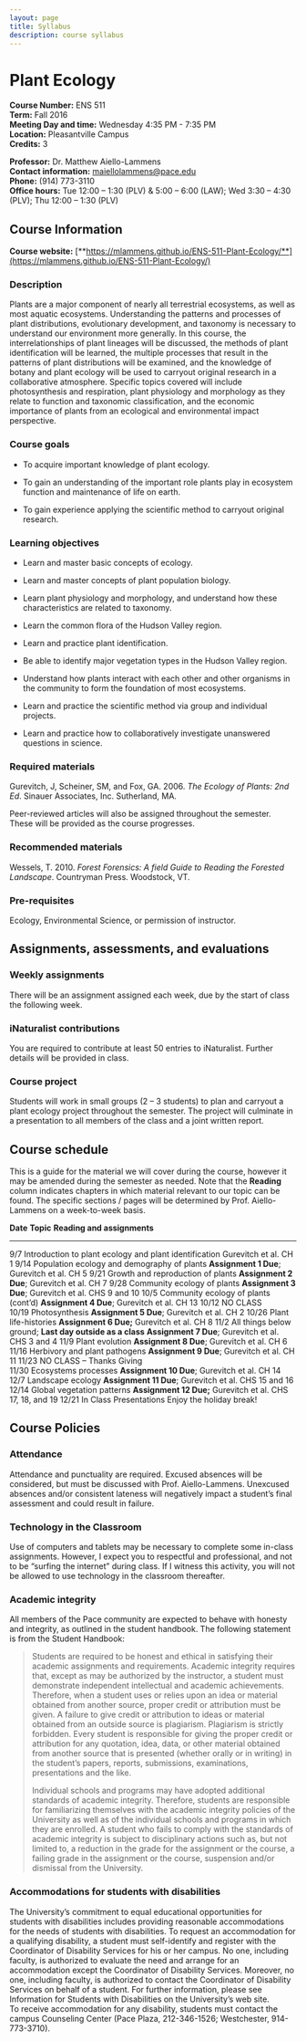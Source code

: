 ```yaml
---
layout: page
title: Syllabus
description: course syllabus
---
```


Plant Ecology
=============

**Course Number:** ENS 511\
**Term:** Fall 2016\
**Meeting Day and time:** Wednesday 4:35 PM - 7:35 PM\
**Location:** Pleasantville Campus\
**Credits:** 3

**Professor:** Dr. Matthew Aiello-Lammens\
**Contact information:** maiellolammens@pace.edu\
**Phone:** (914) 773-3110\
**Office hours:** Tue 12:00 – 1:30 (PLV) & 5:00 – 6:00 (LAW); Wed 3:30 – 4:30 (PLV); Thu 12:00 – 1:30 (PLV)

Course Information
------------------

**Course website:**
[**https://mlammens.github.io/ENS-511-Plant-Ecology/**](https://mlammens.github.io/ENS-511-Plant-Ecology/)

### Description

Plants are a major component of nearly all terrestrial ecosystems, as
well as most aquatic ecosystems. Understanding the patterns and
processes of plant distributions, evolutionary development, and taxonomy
is necessary to understand our environment more generally. In this
course, the interrelationships of plant lineages will be discussed, the
methods of plant identification will be learned, the multiple processes
that result in the patterns of plant distributions will be examined, and
the knowledge of botany and plant ecology will be used to carryout
original research in a collaborative atmosphere. Specific topics covered
will include photosynthesis and respiration, plant physiology and
morphology as they relate to function and taxonomic classification, and
the economic importance of plants from an ecological and environmental
impact perspective.

### Course goals

-   To acquire important knowledge of plant ecology.

-   To gain an understanding of the important role plants play in
    ecosystem function and maintenance of life on earth.

-   To gain experience applying the scientific method to carryout
    original research.

### Learning objectives

-   Learn and master basic concepts of ecology.

-   Learn and master concepts of plant population biology.

-   Learn plant physiology and morphology, and understand how these
    characteristics are related to taxonomy.

-   Learn the common flora of the Hudson Valley region.

-   Learn and practice plant identification.

-   Be able to identify major vegetation types in the Hudson Valley
    region.

-   Understand how plants interact with each other and other organisms
    in the community to form the foundation of most ecosystems.

-   Learn and practice the scientific method via group and individual
    projects.

-   Learn and practice how to collaboratively investigate unanswered
    questions in science.

### Required materials

Gurevitch, J, Scheiner, SM, and Fox, GA. 2006. *The Ecology of Plants:
2nd Ed*. Sinauer Associates, Inc. Sutherland, MA.

Peer-reviewed articles will also be assigned throughout the semester.
These will be provided as the course progresses.

### Recommended materials

Wessels, T. 2010. *Forest Forensics: A field Guide to Reading the
Forested Landscape*. Countryman Press. Woodstock, VT.

### Pre-requisites

Ecology, Environmental Science, or permission of instructor.

Assignments, assessments, and evaluations
-----------------------------------------

### Weekly assignments 

There will be an assignment assigned each week, due by the start of
class the following week.

### iNaturalist contributions

You are required to contribute at least 50 entries to iNaturalist.
Further details will be provided in class.

### Course project

Students will work in small groups (2 – 3 students) to plan and carryout
a plant ecology project throughout the semester. The project will
culminate in a presentation to all members of the class and a joint
written report.

<span id="course-schedule-and-policies" class="anchor"></span>

Course schedule 
----------------

<span id="calender" class="anchor"></span>This is a guide for the
material we will cover during the course, however it may be amended
during the semester as needed. Note that the **Reading** column
indicates chapters in which material relevant to our topic can be found.
The specific sections / pages will be determined by Prof. Aiello-Lammens
on a week-to-week basis.

  **Date**   **Topic**                                                  **Reading and assignments**
  ---------- ---------------------------------------------------------- -------------------------------------------------------------------------------------------------------------
  9/7        Introduction to plant ecology and plant identification     <span id="OLE_LINK3" class="anchor"><span id="OLE_LINK4" class="anchor"></span></span>Gurevitch et al. CH 1
  9/14       Population ecology and demography of plants                **Assignment 1 Due**; Gurevitch et al. CH 5
  9/21       Growth and reproduction of plants                          **Assignment 2 Due**; Gurevitch et al. CH 7
  9/28       Community ecology of plants                                **Assignment 3 Due**; Gurevitch et al. CHS 9 and 10
  10/5       Community ecology of plants (cont’d)                       **Assignment 4 Due**; Gurevitch et al. CH 13
  10/12      NO CLASS                                                   
  10/19      Photosynthesis                                             **Assignment 5 Due**; Gurevitch et al. CH 2
  10/26      Plant life-histories                                       **Assignment 6 Due;** Gurevitch et al. CH 8
  11/2       All things below ground; **Last day outside as a class**   **Assignment 7 Due**; Gurevitch et al. CHS 3 and 4
  11/9       Plant evolution                                            **Assignment 8 Due**; Gurevitch et al. CH 6
  11/16      Herbivory and plant pathogens                              **Assignment 9 Due**; Gurevitch et al. CH 11
  11/23      NO CLASS – Thanks Giving                                   
  11/30      Ecosystems processes                                       **Assignment 10 Due**; Gurevitch et al. CH 14
  12/7       Landscape ecology                                          **Assignment 11 Due**; Gurevitch et al. CHS 15 and 16
  12/14      Global vegetation patterns                                 **Assignment 12 Due;** Gurevitch et al. CHS 17, 18, and 19
  12/21      In Class Presentations                                     Enjoy the holiday break!

Course Policies
---------------

### Attendance

Attendance and punctuality are required. Excused absences will be
considered, but must be discussed with Prof. Aiello-Lammens. Unexcused
absences and/or consistent lateness will negatively impact a student’s
final assessment and could result in failure.

### Technology in the Classroom

Use of computers and tablets may be necessary to complete some in-class
assignments. However, I expect you to respectful and professional, and
not to be “surfing the internet” during class. If I witness this
activity, you will not be allowed to use technology in the classroom
thereafter.

### Academic integrity

All members of the Pace community are expected to behave with honesty
and integrity, as outlined in the student handbook. The following
statement is from the Student Handbook:

> Students are required to be honest and ethical in satisfying their
> academic assignments and requirements. Academic integrity requires
> that, except as may be authorized by the instructor, a student must
> demonstrate independent intellectual and academic achievements.
> Therefore, when a student uses or relies upon an idea or material
> obtained from another source, proper credit or attribution must be
> given. A failure to give credit or attribution to ideas or material
> obtained from an outside source is plagiarism. Plagiarism is strictly
> forbidden. Every student is responsible for giving the proper credit
> or attribution for any quotation, idea, data, or other material
> obtained from another source that is presented (whether orally or in
> writing) in the student’s papers, reports, submissions, examinations,
> presentations and the like.
>
> Individual schools and programs may have adopted additional standards
> of academic integrity. Therefore, students are responsible for
> familiarizing themselves with the academic integrity policies of the
> University as well as of the individual schools and programs in which
> they are enrolled. A student who fails to comply with the standards of
> academic integrity is subject to disciplinary actions such as, but not
> limited to, a reduction in the grade for the assignment or the course,
> a failing grade in the assignment or the course, suspension and/or
> dismissal from the University.

### Accommodations for students with disabilities

The University’s commitment to equal educational opportunities for
students with disabilities includes providing reasonable accommodations
for the needs of students with disabilities. To request an accommodation
for a qualifying disability, a student must self-identify and register
with the Coordinator of Disability Services for his or her campus. No
one, including faculty, is authorized to evaluate the need and arrange
for an accommodation except the Coordinator of Disability Services.
Moreover, no one, including faculty, is authorized to contact the
Coordinator of Disability Services on behalf of a student. For further
information, please see Information for Students with Disabilities on
the University’s web site.\
To receive accommodation for any disability, students must contact the
campus Counseling Center (Pace Plaza, 212-346-1526; Westchester,
914-773-3710).
